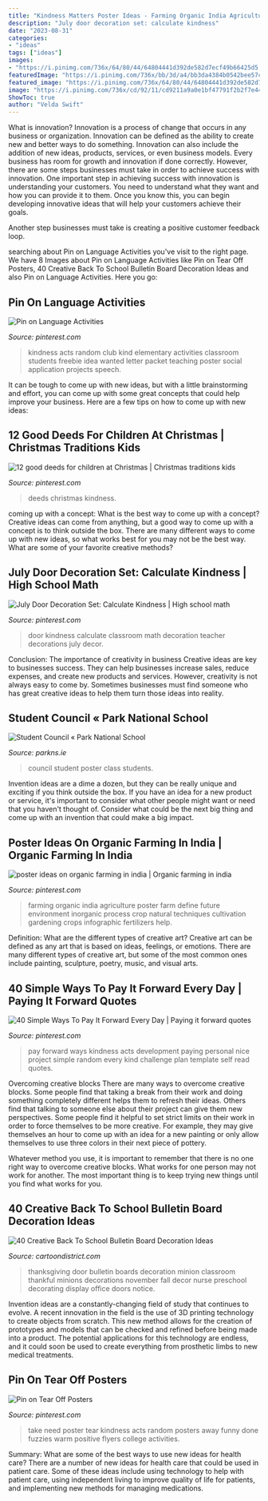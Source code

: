 ```yaml
---
title: "Kindness Matters Poster Ideas - Farming Organic India Agriculture Poster Farm Define Future Environment Inorganic Process Crop Natural Techniques Cultivation Gardening Crops Infographic Fertilizers Help"
description: "July door decoration set: calculate kindness"
date: "2023-08-31"
categories:
- "ideas"
tags: ["ideas"]
images:
- "https://i.pinimg.com/736x/64/80/44/64804441d392de582d7ecf49b66425d5.jpg"
featuredImage: "https://i.pinimg.com/736x/bb/3d/a4/bb3da4384b0542bee57cf211d07f79e4--kind-acts-pay-it-forward-ideas.jpg"
featured_image: "https://i.pinimg.com/736x/64/80/44/64804441d392de582d7ecf49b66425d5.jpg"
image: "https://i.pinimg.com/736x/cd/92/11/cd9211a9a0e1bf47791f2b2f7e443d4f--organic-farming-poster-ideas.jpg"
ShowToc: true
author: "Velda Swift"
---
```



What is innovation?
Innovation is a process of change that occurs in any business or organization. Innovation can be defined as the ability to create new and better ways to do something. Innovation can also include the addition of new ideas, products, services, or even business models. Every business has room for growth and innovation if done correctly. However, there are some steps businesses must take in order to achieve success with innovation.
One important step in achieving success with innovation is understanding your customers. You need to understand what they want and how you can provide it to them. Once you know this, you can begin developing innovative ideas that will help your customers achieve their goals.

Another step businesses must take is creating a positive customer feedback loop.

	

		
searching about Pin on Language Activities you've visit to the right page. We have 8 Images about Pin on Language Activities like Pin on Tear Off Posters, 40 Creative Back To School Bulletin Board Decoration Ideas and also Pin on Language Activities. Here you go:
		
    
## Pin On Language Activities

<img loading=lazy src="https://i.pinimg.com/736x/64/80/44/64804441d392de582d7ecf49b66425d5.jpg" onerror="this.onerror=null;this.src='https://tse4.mm.bing.net/th?id=OIP.WqNp7usiOfqqqy73fLwUsAAAAA&amp;pid=15.1';" alt="Pin on Language Activities">

_Source: pinterest.com_

>kindness acts random club kind elementary activities classroom students freebie idea wanted letter packet teaching poster social application projects speech. 

	

It can be tough to come up with new ideas, but with a little brainstorming and effort, you can come up with some great concepts that could help improve your business. Here are a few tips on how to come up with new ideas: 

    
## 12 Good Deeds For Children At Christmas | Christmas Traditions Kids

<img loading=lazy src="https://i.pinimg.com/736x/b4/2e/17/b42e171a1a1a3a2097caf73a28758f3d.jpg" onerror="this.onerror=null;this.src='https://tse1.mm.bing.net/th?id=OIP.2BQQM_F56W0qZxJdPinIcwHaKe&amp;pid=15.1';" alt="12 good deeds for children at Christmas | Christmas traditions kids">

_Source: pinterest.com_

>deeds christmas kindness. 

	

coming up with a concept: What is the best way to come up with a concept?
Creative ideas can come from anything, but a good way to come up with a concept is to think outside the box. There are many different ways to come up with new ideas, so what works best for you may not be the best way. What are some of your favorite creative methods?

    
## July Door Decoration Set: Calculate Kindness | High School Math

<img loading=lazy src="https://i.pinimg.com/736x/ed/b3/54/edb354498e5af41b93b9b0ab7c82b95d.jpg" onerror="this.onerror=null;this.src='https://tse4.mm.bing.net/th?id=OIP.kYVtcf6LklCQRkDG-L6mdgHaHa&amp;pid=15.1';" alt="July Door Decoration Set: Calculate Kindness | High school math">

_Source: pinterest.com_

>door kindness calculate classroom math decoration teacher decorations july decor. 

	

Conclusion: The importance of creativity in business
Creative ideas are key to businesses success. They can help businesses increase sales, reduce expenses, and create new products and services. However, creativity is not always easy to come by. Sometimes businesses must find someone who has great creative ideas to help them turn those ideas into reality.

    
## Student Council « Park National School

<img loading=lazy src="http://parkns.ie/wp/wp-content/uploads/2014/10/Logo-Student-Council.png" onerror="this.onerror=null;this.src='https://tse4.mm.bing.net/th?id=OIP.xKVerlfVX_YyhzfgNkCjCwHaHC&amp;pid=15.1';" alt="Student Council « Park National School">

_Source: parkns.ie_

>council student poster class students. 

	

Invention ideas are a dime a dozen, but they can be really unique and exciting if you think outside the box. If you have an idea for a new product or service, it's important to consider what other people might want or need that you haven't thought of. Consider what could be the next big thing and come up with an invention that could make a big impact.

    
## Poster Ideas On Organic Farming In India | Organic Farming In India

<img loading=lazy src="https://i.pinimg.com/736x/cd/92/11/cd9211a9a0e1bf47791f2b2f7e443d4f--organic-farming-poster-ideas.jpg" onerror="this.onerror=null;this.src='https://tse3.mm.bing.net/th?id=OIP.DAV65pZrDIElCFlnw3L3UwHaHa&amp;pid=15.1';" alt="poster ideas on organic farming in india | Organic farming in india">

_Source: pinterest.com_

>farming organic india agriculture poster farm define future environment inorganic process crop natural techniques cultivation gardening crops infographic fertilizers help. 

	

Definition: What are the different types of creative art?
Creative art can be defined as any art that is based on ideas, feelings, or emotions. There are many different types of creative art, but some of the most common ones include painting, sculpture, poetry, music, and visual arts.

    
## 40 Simple Ways To Pay It Forward Every Day | Paying It Forward Quotes

<img loading=lazy src="https://i.pinimg.com/736x/bb/3d/a4/bb3da4384b0542bee57cf211d07f79e4--kind-acts-pay-it-forward-ideas.jpg" onerror="this.onerror=null;this.src='https://tse3.mm.bing.net/th?id=OIP.gLX91QM0PXiSk3ooua8J7wHaPS&amp;pid=15.1';" alt="40 Simple Ways To Pay It Forward Every Day | Paying it forward quotes">

_Source: pinterest.com_

>pay forward ways kindness acts development paying personal nice project simple random every kind challenge plan template self read quotes. 

	

Overcoming creative blocks
There are many ways to overcome creative blocks. Some people find that taking a break from their work and doing something completely different helps them to refresh their ideas. Others find that talking to someone else about their project can give them new perspectives.
Some people find it helpful to set strict limits on their work in order to force themselves to be more creative. For example, they may give themselves an hour to come up with an idea for a new painting or only allow themselves to use three colors in their next piece of pottery.

 Whatever method you use, it is important to remember that there is no one right way to overcome creative blocks. What works for one person may not work for another. The most important thing is to keep trying new things until you find what works for you.

    
## 40 Creative Back To School Bulletin Board Decoration Ideas

<img loading=lazy src="http://www.cartoondistrict.com/wp-content/uploads/2018/09/Back-To-School-Bulletin-Board-Decoration-Ideas12.jpg" onerror="this.onerror=null;this.src='https://tse2.mm.bing.net/th?id=OIP.NjnhWhItNASiaHhZ3HfvmAHaJ4&amp;pid=15.1';" alt="40 Creative Back To School Bulletin Board Decoration Ideas">

_Source: cartoondistrict.com_

>thanksgiving door bulletin boards decoration minion classroom thankful minions decorations november fall decor nurse preschool decorating display office doors notice. 

	

Invention ideas are a constantly-changing field of study that continues to evolve. A recent innovation in the field is the use of 3D printing technology to create objects from scratch. This new method allows for the creation of prototypes and models that can be checked and refined before being made into a product. The potential applications for this technology are endless, and it could soon be used to create everything from prosthetic limbs to new medical treatments.

    
## Pin On Tear Off Posters

<img loading=lazy src="https://i.pinimg.com/736x/7e/bd/b8/7ebdb848d564bf05bc4f5db1d7cf930a--take-what-you-need-warm-fuzzies.jpg" onerror="this.onerror=null;this.src='https://tse4.mm.bing.net/th?id=OIP.396PZrKtEATsATGsT2FSBQHaJ4&amp;pid=15.1';" alt="Pin on Tear Off Posters">

_Source: pinterest.com_

>take need poster tear kindness acts random posters away funny done fuzzies warm positive flyers college activities. 

	

Summary: What are some of the best ways to use new ideas for health care?
There are a number of new ideas for health care that could be used in patient care. Some of these ideas include using technology to help with patient care, using independent living to improve quality of life for patients, and implementing new methods for managing medications.

